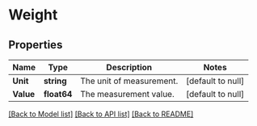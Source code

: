 # Weight

## Properties
Name | Type | Description | Notes
------------ | ------------- | ------------- | -------------
**Unit** | **string** | The unit of measurement. | [default to null]
**Value** | **float64** | The measurement value. | [default to null]

[[Back to Model list]](../README.md#documentation-for-models) [[Back to API list]](../README.md#documentation-for-api-endpoints) [[Back to README]](../README.md)

